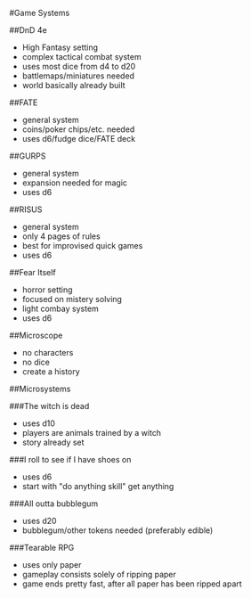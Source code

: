 #Game Systems

##DnD 4e
* High Fantasy setting
* complex tactical combat system
* uses most dice from d4 to d20
* battlemaps/miniatures needed
* world basically already built 

##FATE
* general system
* coins/poker chips/etc. needed
* uses d6/fudge dice/FATE deck

##GURPS
* general system
* expansion needed for magic
* uses d6

##RISUS
* general system
* only 4 pages of rules
* best for improvised quick games
* uses d6

##Fear Itself
* horror setting
* focused on mistery solving
* light combay system
* uses d6

##Microscope
* no characters
* no dice
* create a history

##Microsystems

###The witch is dead 
* uses d10
* players are animals trained by a witch
* story already set 

###I roll to see if I have shoes on
* uses d6
* start with "do anything skill" get anything

###All outta bubblegum
* uses d20
* bubblegum/other tokens needed (preferably edible)

###Tearable RPG
* uses only paper
* gameplay consists solely of ripping paper
* game ends pretty fast, after all paper has been ripped apart
